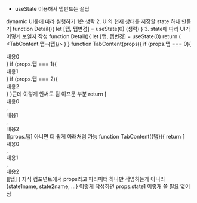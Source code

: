 * useState 이용해서 탭만드는 꿀팁

dynamic UI룰에 따라 실행하기
1은 생략
2. UI의 현재 상태를 저장할 state 하나 만들기
function Detail(){
  let [탭, 탭변경] = useState(0) 
  (생략)
}
3. state에 따라 UI가 어떻게 보일지 작성
function Detail(){
  let [탭, 탭변경] = useState(0)
  return (
    <TabContent 탭={탭}/>
  )
}
function TabContent(props){
  if (props.탭 === 0){
    <div>내용0</div>
  }
  if (props.탭 === 1){
    <div>내용1</div>
  }
  if (props.탭 === 2){
    <div>내용2</div>
  }
}근데 이렇게 안써도 됨 이프문 부분
return [ <div>내용0</div>, <div>내용1</div>, <div>내용2</div> ][props.탭]
아니면 더 쉽게 아래처럼 가능
function TabContent({탭}){
  return [ <div>내용0</div>, <div>내용1</div>, <div>내용2</div> ][탭]
}
자식 컴포넌트에서 props라고 파라미터 하나만 작명하는게 아니라 {state1name, state2name, ...} 이렇게 작성하면 props.state1 이렇개 쓸 필요 없어짐